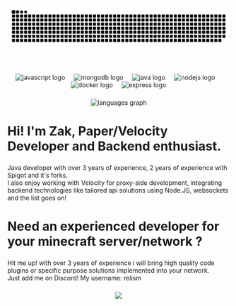 <img src="https://raw.githubusercontent.com/Relism/Relism/output/snake.svg" alt="Snake animation" />

###

<br clear="both">

<div align="center">
  <img src="https://cdn.jsdelivr.net/gh/devicons/devicon/icons/javascript/javascript-original.svg" height="40" alt="javascript logo"  />
  <img width="12" />
  <img src="https://cdn.jsdelivr.net/gh/devicons/devicon/icons/mongodb/mongodb-original.svg" height="40" alt="mongodb logo"  />
  <img width="12" />
  <img src="https://cdn.jsdelivr.net/gh/devicons/devicon/icons/java/java-original.svg" height="40" alt="java logo"  />
  <img width="12" />
  <img src="https://cdn.jsdelivr.net/gh/devicons/devicon/icons/nodejs/nodejs-original.svg" height="40" alt="nodejs logo"  />
  <img width="12" />
  <img src="https://cdn.jsdelivr.net/gh/devicons/devicon/icons/docker/docker-original.svg" height="40" alt="docker logo"  />
  <img width="12" />
  <img src="https://cdn.jsdelivr.net/gh/devicons/devicon/icons/express/express-original.svg" height="40" alt="express logo"  />
</div>

###

<div align="center">
  <img src="https://github-readme-stats.vercel.app/api/top-langs?username=Relism&locale=en&hide_title=false&layout=compact&card_width=320&langs_count=5&theme=github_dark&hide_border=false&order=2&custom_title=My%20most%20used%20languages%20:)" height="150" alt="languages graph"  />
</div>

###

<h1 align="left">Hi! I'm Zak, Paper/Velocity Developer and Backend enthusiast.</h1>

###

<p align="left">Java developer with over 3 years of experience, 2 years of experience with Spigot and it's forks.<br>I also enjoy working with Velocity for proxy-side development, integrating backend technologies like tailored api solutions using Node.JS, websockets and the list goes on!</p>

###

<h1 align="left">Need an experienced developer for your minecraft server/network ?</h1>

###

<p align="left">Hit me up! with over 3 years of experience i will bring high quality code plugins or specific purpose solutions implemented into your network.<br>Just add me on Discord! My username: relism</p>

###

<div align="center">
  <img height="200" src="https://cdn.discordapp.com/avatars/803182817370177536/69d02581fa88506786d6dd2a8eda3df8.webp?size=1024"  />
</div>

###
